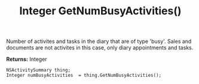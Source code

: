 ﻿---
uid: crmscript_ref_NSActivitySummary_GetNumBusyActivities
title: Integer GetNumBusyActivities()
intellisense: NSActivitySummary.GetNumBusyActivities
keywords: NSActivitySummary, GetNumBusyActivities
so.topic: reference
---

Number of activites and tasks in the diary that are of type 'busy'. Sales and documents are not activites in this case, only diary appointments and tasks.

**Returns:** Integer


```crmscript
NSActivitySummary thing;
Integer numBusyActivities  = thing.GetNumBusyActivities();
```


